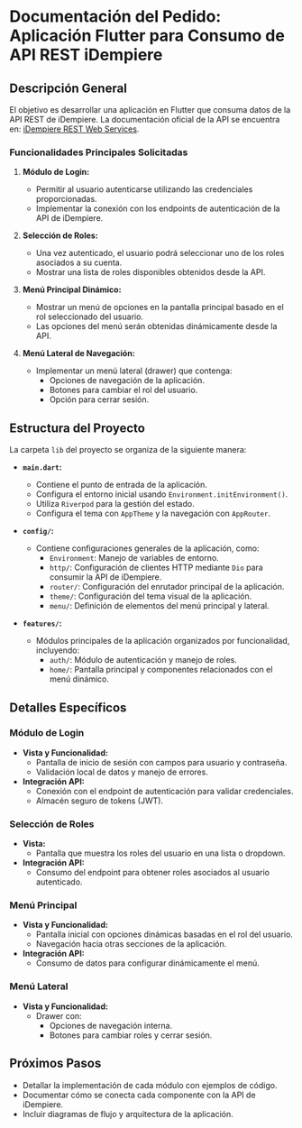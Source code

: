 # Documentación del Pedido: Aplicación Flutter para Consumo de API REST iDempiere

## Descripción General

El objetivo es desarrollar una aplicación en Flutter que consuma datos de la API REST de iDempiere. La documentación oficial de la API se encuentra en: [iDempiere REST Web Services](https://wiki.idempiere.org/en/REST_Web_Services).

### Funcionalidades Principales Solicitadas

1. **Módulo de Login:**
   - Permitir al usuario autenticarse utilizando las credenciales proporcionadas.
   - Implementar la conexión con los endpoints de autenticación de la API de iDempiere.

2. **Selección de Roles:**
   - Una vez autenticado, el usuario podrá seleccionar uno de los roles asociados a su cuenta.
   - Mostrar una lista de roles disponibles obtenidos desde la API.

3. **Menú Principal Dinámico:**
   - Mostrar un menú de opciones en la pantalla principal basado en el rol seleccionado del usuario.
   - Las opciones del menú serán obtenidas dinámicamente desde la API.

4. **Menú Lateral de Navegación:**
   - Implementar un menú lateral (drawer) que contenga:
     - Opciones de navegación de la aplicación.
     - Botones para cambiar el rol del usuario.
     - Opción para cerrar sesión.

## Estructura del Proyecto

La carpeta `lib` del proyecto se organiza de la siguiente manera:

- **`main.dart`:**
  - Contiene el punto de entrada de la aplicación.
  - Configura el entorno inicial usando `Environment.initEnvironment()`.
  - Utiliza `Riverpod` para la gestión del estado.
  - Configura el tema con `AppTheme` y la navegación con `AppRouter`.

- **`config/`:**
  - Contiene configuraciones generales de la aplicación, como:
    - `Environment`: Manejo de variables de entorno.
    - `http/`: Configuración de clientes HTTP mediante `Dio` para consumir la API de iDempiere.
    - `router/`: Configuración del enrutador principal de la aplicación.
    - `theme/`: Configuración del tema visual de la aplicación.
    - `menu/`: Definición de elementos del menú principal y lateral.

- **`features/`:**
  - Módulos principales de la aplicación organizados por funcionalidad, incluyendo:
    - `auth/`: Módulo de autenticación y manejo de roles.
    - `home/`: Pantalla principal y componentes relacionados con el menú dinámico.

## Detalles Específicos

### Módulo de Login
- **Vista y Funcionalidad:**
  - Pantalla de inicio de sesión con campos para usuario y contraseña.
  - Validación local de datos y manejo de errores.
- **Integración API:**
  - Conexión con el endpoint de autenticación para validar credenciales.
  - Almacén seguro de tokens (JWT).

### Selección de Roles
- **Vista:**
  - Pantalla que muestra los roles del usuario en una lista o dropdown.
- **Integración API:**
  - Consumo del endpoint para obtener roles asociados al usuario autenticado.

### Menú Principal
- **Vista y Funcionalidad:**
  - Pantalla inicial con opciones dinámicas basadas en el rol del usuario.
  - Navegación hacia otras secciones de la aplicación.
- **Integración API:**
  - Consumo de datos para configurar dinámicamente el menú.

### Menú Lateral
- **Vista y Funcionalidad:**
  - Drawer con:
    - Opciones de navegación interna.
    - Botones para cambiar roles y cerrar sesión.

## Próximos Pasos

- Detallar la implementación de cada módulo con ejemplos de código.
- Documentar cómo se conecta cada componente con la API de iDempiere.
- Incluir diagramas de flujo y arquitectura de la aplicación.
